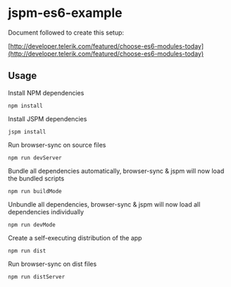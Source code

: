 # jspm-es6-example

Document followed to create this setup:

[http://developer.telerik.com/featured/choose-es6-modules-today](http://developer.telerik.com/featured/choose-es6-modules-today) 

## Usage

Install NPM dependencies

`npm install`

Install JSPM dependencies

`jspm install`

Run browser-sync on source files

`npm run devServer`

Bundle all dependencies automatically, browser-sync & jspm will now load the bundled scripts

`npm run buildMode`

Unbundle all dependencies, browser-sync & jspm will now load all dependencies individually

`npm run devMode`

Create a self-executing distribution of the app

`npm run dist`

Run browser-sync on dist files

`npm run distServer`
